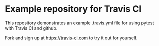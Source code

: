 # Example repository for Travis CI

This repository demonstrates an example .travis.yml file for using pytest with Travis CI and github.

Fork and sign up at https://travis-ci.com to try it out for yourself.
